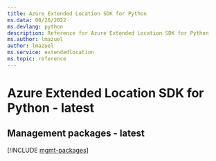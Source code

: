 ```yaml
---
title: Azure Extended Location SDK for Python
ms.data: 08/26/2022
ms.devlang: python
description: Reference for Azure Extended Location SDK for Python
ms.author: lmazuel
author: lmazuel
ms.service: extendedlocation
ms.topic: reference
---
```

# Azure Extended Location SDK for Python - latest

## Management packages - latest
[!INCLUDE [mgmt-packages](extended-location-mgmt-index.md)]